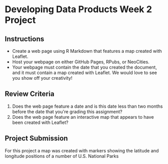 # Developing Data Products Week 2 Project

## Instructions
- Create a web page using R Markdown that features a map created with Leaflet.
- Host your webpage on either GitHub Pages, RPubs, or NeoCities.
- Your webpage must contain the date that you created the document, and it must contain a map created with Leaflet. We would love to see you show off your creativity!

## Review Criteria
1. Does the web page feature a date and is this date less than two months before the date that you're grading this assignment?
2. Does the web page feature an interactive map that appears to have been created with Leaflet?

## Project Submission
For this project a map was created with markers showing the latitude and longitude positions of a number of U.S. National Parks 